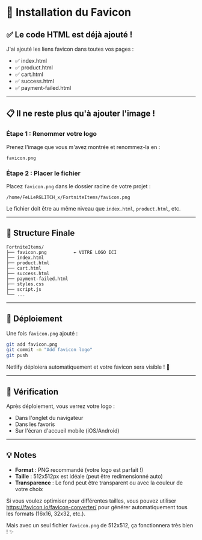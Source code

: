 # 🎨 Installation du Favicon

## ✅ Le code HTML est déjà ajouté !

J'ai ajouté les liens favicon dans toutes vos pages :
- ✅ index.html
- ✅ product.html
- ✅ cart.html
- ✅ success.html
- ✅ payment-failed.html

---

## 📋 Il ne reste plus qu'à ajouter l'image !

### Étape 1 : Renommer votre logo
Prenez l'image que vous m'avez montrée et renommez-la en :
```
favicon.png
```

### Étape 2 : Placer le fichier
Placez `favicon.png` dans le dossier racine de votre projet :
```
/home/FeLLeRGLITCH_x/FortniteItems/favicon.png
```

Le fichier doit être au même niveau que `index.html`, `product.html`, etc.

---

## 🔧 Structure Finale

```
FortniteItems/
├── favicon.png          ← VOTRE LOGO ICI
├── index.html
├── product.html
├── cart.html
├── success.html
├── payment-failed.html
├── styles.css
├── script.js
└── ...
```

---

## 🚀 Déploiement

Une fois `favicon.png` ajouté :

```bash
git add favicon.png
git commit -m "Add favicon logo"
git push
```

Netlify déploiera automatiquement et votre favicon sera visible ! 🎉

---

## 🎯 Vérification

Après déploiement, vous verrez votre logo :
- Dans l'onglet du navigateur
- Dans les favoris
- Sur l'écran d'accueil mobile (iOS/Android)

---

## 💡 Notes

- **Format** : PNG recommandé (votre logo est parfait !)
- **Taille** : 512x512px est idéale (peut être redimensionné auto)
- **Transparence** : Le fond peut être transparent ou avec la couleur de votre choix

Si vous voulez optimiser pour différentes tailles, vous pouvez utiliser https://favicon.io/favicon-converter/ pour générer automatiquement tous les formats (16x16, 32x32, etc.).

Mais avec un seul fichier `favicon.png` de 512x512, ça fonctionnera très bien ! ✨
